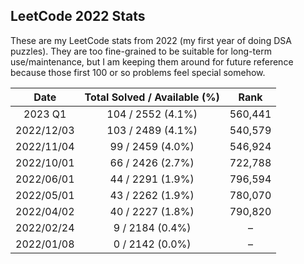 ## LeetCode 2022 Stats
These are my LeetCode stats from 2022 (my first year of doing DSA puzzles). They are too fine-grained to be suitable for long-term use/maintenance, but I am keeping them around for future reference because those first 100 or so problems feel special somehow.

|    Date    | Total Solved / Available (%) |  Rank   |
|:----------:|:----------------------------:|:-------:|
|  2023 Q1   |      104 / 2552 (4.1%)       | 560,441 |
| 2022/12/03 |      103 / 2489 (4.1%)       | 540,579 |
| 2022/11/04 |       99 / 2459 (4.0%)       | 546,924 |
| 2022/10/01 |       66 / 2426 (2.7%)       | 722,788 |
| 2022/06/01 |       44 / 2291 (1.9%)       | 796,594 |
| 2022/05/01 |       43 / 2262 (1.9%)       | 780,070 |
| 2022/04/02 |       40 / 2227 (1.8%)       | 790,820 |
| 2022/02/24 |       9 / 2184 (0.4%)        |    –    |
| 2022/01/08 |       0 / 2142 (0.0%)        |    –    |

